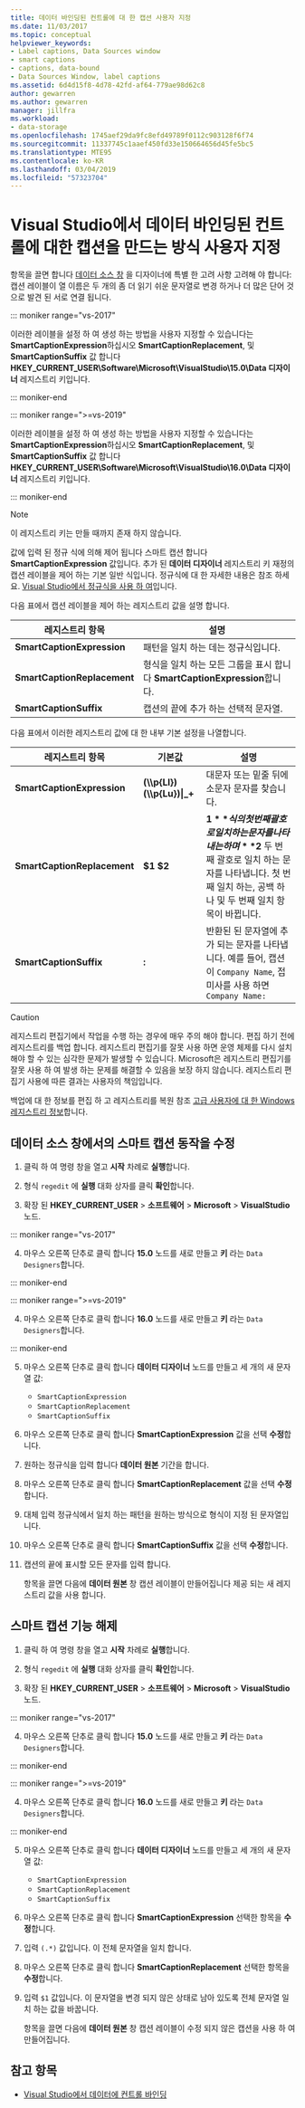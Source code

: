 ```yaml
---
title: 데이터 바인딩된 컨트롤에 대 한 캡션 사용자 지정
ms.date: 11/03/2017
ms.topic: conceptual
helpviewer_keywords:
- Label captions, Data Sources window
- smart captions
- captions, data-bound
- Data Sources Window, label captions
ms.assetid: 6d4d15f8-4d78-42fd-af64-779ae98d62c8
author: gewarren
ms.author: gewarren
manager: jillfra
ms.workload:
- data-storage
ms.openlocfilehash: 1745aef29da9fc8efd49789f0112c903128f6f74
ms.sourcegitcommit: 11337745c1aaef450fd33e150664656d45fe5bc5
ms.translationtype: MTE95
ms.contentlocale: ko-KR
ms.lasthandoff: 03/04/2019
ms.locfileid: "57323704"
---
```

# <a name="customize-how-visual-studio-creates-captions-for-data-bound-controls"></a>Visual Studio에서 데이터 바인딩된 컨트롤에 대한 캡션을 만드는 방식 사용자 지정

항목을 끌면 합니다 [데이터 소스 창](add-new-data-sources.md#data-sources-window) 을 디자이너에 특별 한 고려 사항 고려해 야 합니다: 캡션 레이블이 열 이름은 두 개의 좀 더 읽기 쉬운 문자열로 변경 하거나 더 많은 단어 것으로 발견 된 서로 연결 됩니다.

::: moniker range="vs-2017"

이러한 레이블을 설정 하 여 생성 하는 방법을 사용자 지정할 수 있습니다는 **SmartCaptionExpression**하십시오 **SmartCaptionReplacement**, 및 **SmartCaptionSuffix** 값 합니다 **HKEY_CURRENT_USER\Software\Microsoft\VisualStudio\15.0\Data 디자이너** 레지스트리 키입니다.

::: moniker-end

::: moniker range=">=vs-2019"

이러한 레이블을 설정 하 여 생성 하는 방법을 사용자 지정할 수 있습니다는 **SmartCaptionExpression**하십시오 **SmartCaptionReplacement**, 및 **SmartCaptionSuffix** 값 합니다 **HKEY_CURRENT_USER\Software\Microsoft\VisualStudio\16.0\Data 디자이너** 레지스트리 키입니다.

::: moniker-end

> [!NOTE]
> 이 레지스트리 키는 만들 때까지 존재 하지 않습니다.

값에 입력 된 정규 식에 의해 제어 됩니다 스마트 캡션 합니다 **SmartCaptionExpression** 값입니다. 추가 된 **데이터 디자이너** 레지스트리 키 재정의 캡션 레이블을 제어 하는 기본 일반 식입니다. 정규식에 대 한 자세한 내용은 참조 하세요. [Visual Studio에서 정규식을 사용 하 여](../ide/using-regular-expressions-in-visual-studio.md)입니다.

다음 표에서 캡션 레이블을 제어 하는 레지스트리 값을 설명 합니다.

|레지스트리 항목|설명|
|-------------------|-----------------|
|**SmartCaptionExpression**|패턴을 일치 하는 데는 정규식입니다.|
|**SmartCaptionReplacement**|형식을 일치 하는 모든 그룹을 표시 합니다 **SmartCaptionExpression**합니다.|
|**SmartCaptionSuffix**|캡션의 끝에 추가 하는 선택적 문자열.|

다음 표에서 이러한 레지스트리 값에 대 한 내부 기본 설정을 나열합니다.

|레지스트리 항목|기본값|설명|
|-------------------|-------------------|-----------------|
|**SmartCaptionExpression**|**(\\\p{Ll})(\\\p{Lu})&#124;_+**|대문자 또는 밑줄 뒤에 소문자 문자를 찾습니다.|
|**SmartCaptionReplacement**|**$1 $2**|**$1** 식의 첫 번째 괄호로 일치 하는 문자를 나타내는 하며 **$2** 두 번째 괄호로 일치 하는 문자를 나타냅니다. 첫 번째 일치 하는, 공백 하나 및 두 번째 일치 항목이 바뀝니다.|
|**SmartCaptionSuffix**|**:**|반환된 된 문자열에 추가 되는 문자를 나타냅니다. 예를 들어, 캡션이 `Company Name`, 접미사를 사용 하면 `Company Name:`|

> [!CAUTION]
> 레지스트리 편집기에서 작업을 수행 하는 경우에 매우 주의 해야 합니다. 편집 하기 전에 레지스트리를 백업 합니다. 레지스트리 편집기를 잘못 사용 하면 운영 체제를 다시 설치 해야 할 수 있는 심각한 문제가 발생할 수 있습니다. Microsoft은 레지스트리 편집기를 잘못 사용 하 여 발생 하는 문제를 해결할 수 있음을 보장 하지 않습니다. 레지스트리 편집기 사용에 따른 결과는 사용자의 책임입니다.
>
> 백업에 대 한 정보를 편집 하 고 레지스트리를 복원 참조 [고급 사용자에 대 한 Windows 레지스트리 정보](https://support.microsoft.com/help/256986/windows-registry-information-for-advanced-users)합니다.

## <a name="modify-the-smart-captioning-behavior-of-the-data-sources-window"></a>데이터 소스 창에서의 스마트 캡션 동작을 수정

1. 클릭 하 여 명령 창을 열고 **시작** 차례로 **실행**합니다.

2. 형식 `regedit` 에 **실행** 대화 상자를 클릭 **확인**합니다.

3. 확장 된 **HKEY_CURRENT_USER** > **소프트웨어** > **Microsoft** > **VisualStudio**노드.

::: moniker range="vs-2017"

4. 마우스 오른쪽 단추로 클릭 합니다 **15.0** 노드를 새로 만들고 **키** 라는 `Data Designers`합니다.

::: moniker-end

::: moniker range=">=vs-2019"

4. 마우스 오른쪽 단추로 클릭 합니다 **16.0** 노드를 새로 만들고 **키** 라는 `Data Designers`합니다.

::: moniker-end

5. 마우스 오른쪽 단추로 클릭 합니다 **데이터 디자이너** 노드를 만들고 세 개의 새 문자열 값:

    - `SmartCaptionExpression`
    - `SmartCaptionReplacement`
    - `SmartCaptionSuffix`

6. 마우스 오른쪽 단추로 클릭 합니다 **SmartCaptionExpression** 값을 선택 **수정**합니다.

7. 원하는 정규식을 입력 합니다 **데이터 원본** 기간을 합니다.

8. 마우스 오른쪽 단추로 클릭 합니다 **SmartCaptionReplacement** 값을 선택 **수정**합니다.

9. 대체 입력 정규식에서 일치 하는 패턴을 원하는 방식으로 형식이 지정 된 문자열입니다.

10. 마우스 오른쪽 단추로 클릭 합니다 **SmartCaptionSuffix** 값을 선택 **수정**합니다.

11. 캡션의 끝에 표시할 모든 문자를 입력 합니다.

    항목을 끌면 다음에 **데이터 원본** 창 캡션 레이블이 만들어집니다 제공 되는 새 레지스트리 값을 사용 합니다.

## <a name="turn-off-the-smart-captioning-feature"></a>스마트 캡션 기능 해제

1. 클릭 하 여 명령 창을 열고 **시작** 차례로 **실행**합니다.

2. 형식 `regedit` 에 **실행** 대화 상자를 클릭 **확인**합니다.

3. 확장 된 **HKEY_CURRENT_USER** > **소프트웨어** > **Microsoft** > **VisualStudio**노드.

::: moniker range="vs-2017"

4. 마우스 오른쪽 단추로 클릭 합니다 **15.0** 노드를 새로 만들고 **키** 라는 `Data Designers`합니다.

::: moniker-end

::: moniker range=">=vs-2019"

4. 마우스 오른쪽 단추로 클릭 합니다 **16.0** 노드를 새로 만들고 **키** 라는 `Data Designers`합니다.

::: moniker-end

5. 마우스 오른쪽 단추로 클릭 합니다 **데이터 디자이너** 노드를 만들고 세 개의 새 문자열 값:

    - `SmartCaptionExpression`
    - `SmartCaptionReplacement`
    - `SmartCaptionSuffix`

6. 마우스 오른쪽 단추로 클릭 합니다 **SmartCaptionExpression** 선택한 항목을 **수정**합니다.

7. 입력 `(.*)` 값입니다. 이 전체 문자열을 일치 합니다.

8. 마우스 오른쪽 단추로 클릭 합니다 **SmartCaptionReplacement** 선택한 항목을 **수정**합니다.

9. 입력 `$1` 값입니다. 이 문자열을 변경 되지 않은 상태로 남아 있도록 전체 문자열 일치 하는 값을 바꿉니다.

    항목을 끌면 다음에 **데이터 원본** 창 캡션 레이블이 수정 되지 않은 캡션을 사용 하 여 만들어집니다.

## <a name="see-also"></a>참고 항목

- [Visual Studio에서 데이터에 컨트롤 바인딩](../data-tools/bind-controls-to-data-in-visual-studio.md)